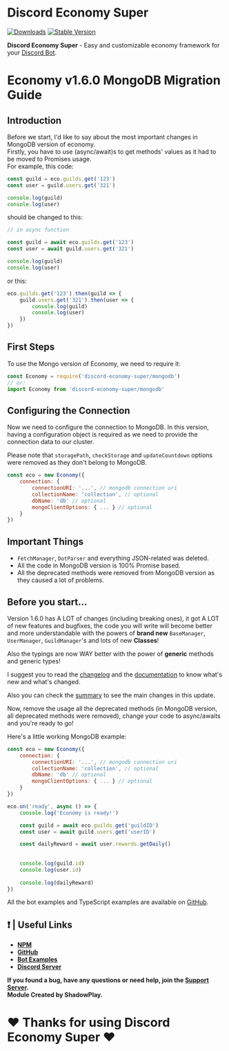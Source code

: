 # Discord Economy Super

[![Downloads](https://img.shields.io/npm/dt/discord-economy-super?style=for-the-badge)](https://www.npmjs.com/package/discord-economy-super)
[![Stable Version](https://img.shields.io/npm/v/discord-economy-super?style=for-the-badge)](https://www.npmjs.com/package/discord-economy-super)

<b>Discord Economy Super</b> - Easy and customizable economy framework for your [Discord Bot](https://discord.js.org/#/).

# Economy v1.6.0 MongoDB Migration Guide
## Introduction

Before we start, I'd like to say about the most important changes in MongoDB version of economy.<br>
Firstly, you have to use (async/await)s to get methods' values as it had to be moved to Promises usage.<br>
For example, this code:
```js
const guild = eco.guilds.get('123')
const user = guild.users.get('321')

console.log(guild)
console.log(user)
```
should be changed to this:
```js
// in async function

const guild = await eco.guilds.get('123')
const user = await guild.users.get('321')

console.log(guild)
console.log(user)
```
or this:
```js
eco.guilds.get('123').then(guild => {
    guild.users.get('321').then(user => {
        console.log(guild)
        console.log(user)
    })
})
```
## First Steps
To use the Mongo version of Economy, we need to require it:
```js
const Economy = require('discord-economy-super/mongodb')
// or:
import Economy from 'discord-economy-super/mongodb'
```

## Configuring the Connection
Now we need to configure the connection to MongoDB. In this version, having a configuration object is required as we need to provide the connection data to our cluster.

Please note that `storagePath`, `checkStorage` and `updateCountdown` options were removed as they don't belong to MongoDB.
```js
const eco = new Economy({
    connection: {
        connectionURI: '...', // mongodb connection uri
        collectionName: 'collection', // optional
        dbName: 'db' // optional
        mongoClientOptions: { ... } // optional
    }
})
```

## Important Things
- `FetchManager`, `DotParser` and everything JSON-related was deleted.
- All the code in MongoDB version is 100% Promise based.
- All the deprecated methods were removed from MongoDB version as they caused a lot of problems.

## Before you start...
Version 1.6.0 has A LOT of changes (including breaking ones), it got A LOT of new features and bugfixes, the code you will write will become better and more understandable with the powers of **brand new** `BaseManager`, `UserManager`, `GuildManager`'s and lots of new **Classes**!

Also the typings are now WAY better with the power of __generic__ methods and generic types!

I suggest you to read the [changelog](./changelog.md) and the [documentation](https://des-docs.tk/#/docs/main/1.6.0/general/welcome) to know what's new and what's changed.

Also you can check the [summary](./updating.md) to see the main changes in this update.

Now, remove the usage all the deprecated methods (in MongoDB version, all deprecated methods were removed), change your code to async/awaits and you're ready to go!

Here's a little working MongoDB example:
```js
const eco = new Economy({
    connection: {
        connectionURI: '...', // mongodb connection uri
        collectionName: 'collection', // optional
        dbName: 'db' // optional
        mongoClientOptions: { ... } // optional
    }
})

eco.on('ready', async () => {
    console.log('Economy is ready!')

    const guild = await eco.guilds.get('guildID')
    const user = await guild.users.get('userID')

    const dailyReward = await user.rewards.getDaily()
    
    
    console.log(guild.id)
    console.log(user.id)
    
    console.log(dailyReward)
})
```
All the bot examples and TypeScript examples are available on [GitHub](https://github.com/shadowplay1/discord-economy-super/tree/main/examples).


## ❗ | Useful Links
<ul>
<li><b><a href = "https://www.npmjs.com/package/discord-economy-super">NPM</a></b></li>
<li><b><a href = "https://github.com/shadowplay1/discord-economy-super">GitHub</a></b></li>
<li><b><a href = "https://github.com/shadowplay1/discord-economy-super/tree/main/examples">Bot Examples</a></b></li>
<li><b><a href = "https://discord.gg/4pWKq8vUnb">Discord Server</a></b></li>
</ul>
<b>If you found a bug, have any questions or need help, join the <a href = "https://discord.gg/4pWKq8vUnb">Support Server</a>.</b>
<br>
<b>Module Created by ShadowPlay.</b>

# ❤️ Thanks for using Discord Economy Super ❤️